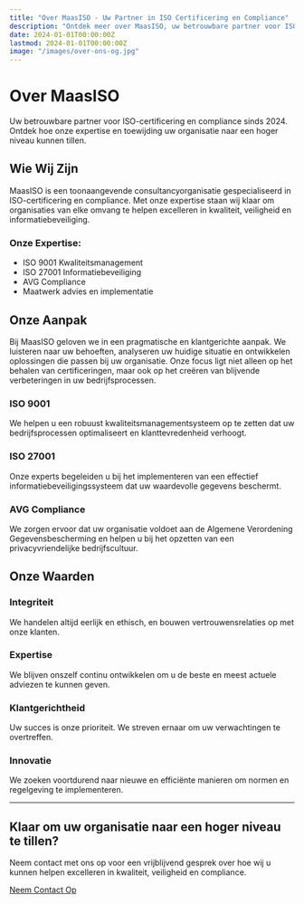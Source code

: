 ```yaml
---
title: "Over MaasISO - Uw Partner in ISO Certificering en Compliance"
description: "Ontdek meer over MaasISO, uw betrouwbare partner voor ISO-certificering en compliance. Leer hoe onze expertise en toewijding uw organisatie naar een hoger niveau kunnen tillen op het gebied van kwaliteit, veiligheid en compliance."
date: 2024-01-01T00:00:00Z
lastmod: 2024-01-01T00:00:00Z
image: "/images/over-ons-og.jpg"
---
```


# Over MaasISO

Uw betrouwbare partner voor ISO-certificering en compliance sinds 2024. Ontdek hoe onze expertise en toewijding uw organisatie naar een hoger niveau kunnen tillen.

## Wie Wij Zijn

MaasISO is een toonaangevende consultancyorganisatie gespecialiseerd in ISO-certificering en compliance. Met onze expertise staan wij klaar om organisaties van elke omvang te helpen excelleren in kwaliteit, veiligheid en informatiebeveiliging.

### Onze Expertise:
- ISO 9001 Kwaliteitsmanagement
- ISO 27001 Informatiebeveiliging
- AVG Compliance
- Maatwerk advies en implementatie

## Onze Aanpak

Bij MaasISO geloven we in een pragmatische en klantgerichte aanpak. We luisteren naar uw behoeften, analyseren uw huidige situatie en ontwikkelen oplossingen die passen bij uw organisatie. Onze focus ligt niet alleen op het behalen van certificeringen, maar ook op het creëren van blijvende verbeteringen in uw bedrijfsprocessen.

### ISO 9001
We helpen u een robuust kwaliteitsmanagementsysteem op te zetten dat uw bedrijfsprocessen optimaliseert en klanttevredenheid verhoogt.

### ISO 27001
Onze experts begeleiden u bij het implementeren van een effectief informatiebeveiligingssysteem dat uw waardevolle gegevens beschermt.

### AVG Compliance
We zorgen ervoor dat uw organisatie voldoet aan de Algemene Verordening Gegevensbescherming en helpen u bij het opzetten van een privacyvriendelijke bedrijfscultuur.

## Onze Waarden

### Integriteit
We handelen altijd eerlijk en ethisch, en bouwen vertrouwensrelaties op met onze klanten.

### Expertise
We blijven onszelf continu ontwikkelen om u de beste en meest actuele adviezen te kunnen geven.

### Klantgerichtheid
Uw succes is onze prioriteit. We streven ernaar om uw verwachtingen te overtreffen.

### Innovatie
We zoeken voortdurend naar nieuwe en efficiënte manieren om normen en regelgeving te implementeren.

---

## Klaar om uw organisatie naar een hoger niveau te tillen?

Neem contact met ons op voor een vrijblijvend gesprek over hoe wij u kunnen helpen excelleren in kwaliteit, veiligheid en compliance.

[Neem Contact Op](/contact)
